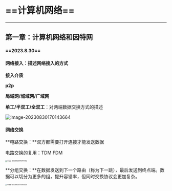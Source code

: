 # ==计算机网络==

---

## 第一章：计算机网络和因特网

#### ==2023.8.30==

#### 网络接入：描述网络接入的方式

**接入介质**

**p2p**

**局域网/城域网/广域网**

**单工/半双工/全双工**：对两端数据交换方式的描述

![image-20230830170143664](/Users/apple/Desktop/OnePerDay.github.io/assets/image-20230830170143664.png)

#### 网络交换

**电路交换：**双方都需要打开连接才能发送数据

电路交换的复用：TDM FDM

<img src="/Users/apple/Desktop/OnePerDay.github.io/assets/image-20230830170704702.png" alt="image-20230830170704702" style="zoom: 33%;" />

**分组交换：**在数据发送到下一个路由（称为下一跳），最后发送到终点端。数据可以切分为更多的组，提升容错率，但同时交换协议会更加复杂。

<img src="/Users/apple/Desktop/OnePerDay.github.io/assets/image-20230830170915628.png" alt="image-20230830170915628" style="zoom: 33%;" />